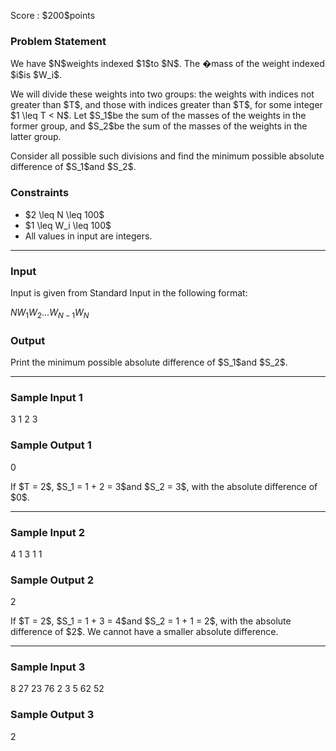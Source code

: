 
<div>

<span>

<span>

<p>
Score : $200$points
</p>

<div>

<section>

### **Problem Statement**

<p>
We have $N$weights indexed $1$to $N$. The �mass of the weight indexed $i$is $W_i$.
</p>

<p>
We will divide these weights into two groups: the weights with indices not greater than $T$, and those with indices greater than $T$, for some integer $1 \leq T < N$. Let $S_1$be the sum of the masses of the weights in the former group, and $S_2$be the sum of the masses of the weights in the latter group.
</p>

<p>
Consider all possible such divisions and find the minimum possible absolute difference of $S_1$and $S_2$.
</p>

</section>

</div>

<div>

<section>

### **Constraints**

<ul>

<li>
$2 \leq N \leq 100$
</li>

<li>
$1 \leq W_i \leq 100$
</li>

<li>
All values in input are integers.
</li>

</ul>

</section>

</div>

---

<div>

<div>

<section>

### **Input**

<p>
Input is given from Standard Input in the following format:
</p>

<div>

$N$$W_1$$W_2$$...$$W_{N-1}$$W_N$
</div>

</section>

</div>

<div>

<section>

### **Output**

<p>
Print the minimum possible absolute difference of $S_1$and $S_2$.
</p>

</section>

</div>

</div>

---

<div>

<section>

### **Sample Input 1**

<div>

3
1 2 3

</div>

</section>

</div>

<div>

<section>

### **Sample Output 1**

<div>

0

</div>

<p>
If $T = 2$, $S_1 = 1 + 2 = 3$and $S_2 = 3$, with the absolute difference of $0$.
</p>

</section>

</div>

---

<div>

<section>

### **Sample Input 2**

<div>

4
1 3 1 1

</div>

</section>

</div>

<div>

<section>

### **Sample Output 2**

<div>

2

</div>

<p>
If $T = 2$, $S_1 = 1 + 3 = 4$and $S_2 = 1 + 1 = 2$, with the absolute difference of $2$. We cannot have a smaller absolute difference.
</p>

</section>

</div>

---

<div>

<section>

### **Sample Input 3**

<div>

8
27 23 76 2 3 5 62 52

</div>

</section>

</div>

<div>

<section>

### **Sample Output 3**

<div>

2

</div>

</section>

</div>

</span>

</span>

</div>
